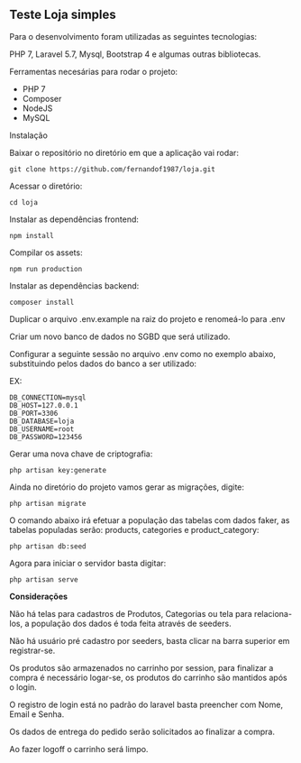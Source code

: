 ## Teste Loja simples

Para o desenvolvimento  foram utilizadas as seguintes tecnologias:

PHP 7, Laravel 5.7, Mysql, Bootstrap 4 e algumas outras bibliotecas.

Ferramentas necesárias para rodar o projeto:

- PHP 7
- Composer
- NodeJS
- MySQL
 
Instalação

Baixar o repositório no diretório em que a aplicação vai rodar:
```
git clone https://github.com/fernandof1987/loja.git
```
Acessar o diretório:
```
cd loja
````
Instalar as dependências frontend:
```
npm install
```
Compilar os assets:
```
npm run production
```
Instalar as dependências backend:
```
composer install
```

Duplicar o arquivo .env.example na raiz do projeto e renomeá-lo para .env

Criar um novo banco de dados no SGBD que será utilizado.

Configurar a seguinte sessão no arquivo .env como no exemplo abaixo, substituindo pelos dados do banco a ser utilizado:

EX:
```
DB_CONNECTION=mysql
DB_HOST=127.0.0.1
DB_PORT=3306
DB_DATABASE=loja
DB_USERNAME=root
DB_PASSWORD=123456
```
Gerar uma nova chave de criptografia:
```
php artisan key:generate
```
Ainda no diretório do projeto vamos gerar as migrações, digite:
```
php artisan migrate
```
O comando abaixo irá efetuar a população das tabelas com dados faker,
as tabelas populadas serão: products, categories e product_category:
```
php artisan db:seed
```
Agora para iniciar o servidor basta digitar:
```
php artisan serve
```
<b>Considerações</b>

Não há telas para cadastros de Produtos, Categorias ou tela para relaciona-los,
a população dos dados é toda feita através de seeders.

Não há usuário pré cadastro por seeders, basta clicar na barra superior em registrar-se.

Os produtos são armazenados no carrinho por session, para finalizar a compra é necessário logar-se, os produtos do carrinho são mantidos após o login.

O registro de login está no padrão do laravel basta preencher com Nome, Email e Senha.

Os dados de entrega do pedido serão solicitados ao finalizar a compra.

Ao fazer logoff o carrinho será limpo.

